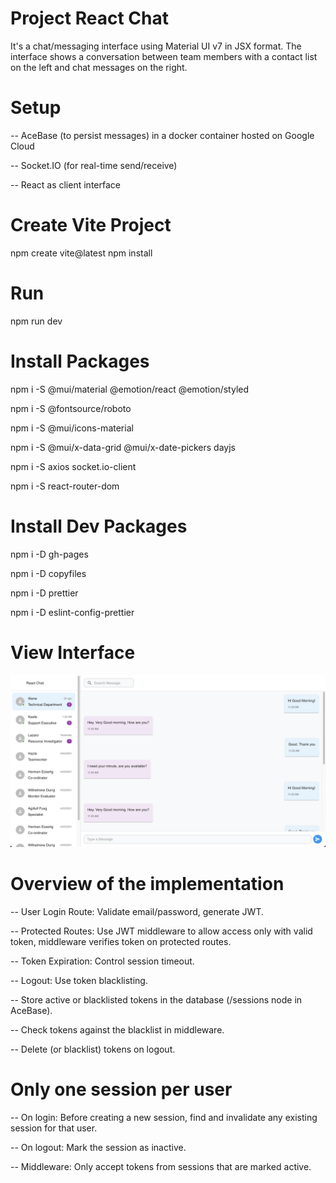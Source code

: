 # Project React Chat

It's a chat/messaging interface using Material UI v7 in JSX format. The interface shows a conversation between team members with a contact list on the left and chat messages on the right.

# Setup

-- AceBase (to persist messages) in a docker container hosted on Google Cloud

-- Socket.IO (for real-time send/receive)

-- React as client interface


# Create Vite Project

npm create vite@latest
npm install

# Run

npm run dev

# Install Packages

npm i -S @mui/material @emotion/react @emotion/styled

npm i -S @fontsource/roboto

npm i -S @mui/icons-material

npm i -S @mui/x-data-grid @mui/x-date-pickers dayjs

npm i -S axios socket.io-client

npm i -S react-router-dom

# Install Dev Packages

npm i -D gh-pages

npm i -D copyfiles

npm i -D prettier

npm i -D eslint-config-prettier

# View Interface

![Pic1](./src/assets/chatview.png)  

# Overview of the implementation

-- User Login Route: Validate email/password, generate JWT.

-- Protected Routes: Use JWT middleware to allow access only with valid token, middleware verifies token on protected routes.

-- Token Expiration: Control session timeout.

-- Logout: Use token blacklisting.

-- Store active or blacklisted tokens in the database (/sessions node in AceBase).

-- Check tokens against the blacklist in middleware.

-- Delete (or blacklist) tokens on logout.

# Only one session per user

-- On login: Before creating a new session, find and invalidate any existing session for that user.

-- On logout: Mark the session as inactive.

-- Middleware: Only accept tokens from sessions that are marked active.